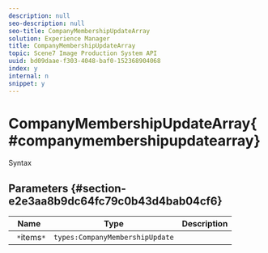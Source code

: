 ```yaml
---
description: null
seo-description: null
seo-title: CompanyMembershipUpdateArray
solution: Experience Manager
title: CompanyMembershipUpdateArray
topic: Scene7 Image Production System API
uuid: bd09daae-f303-4048-baf0-152368904068
index: y
internal: n
snippet: y
---
```


# CompanyMembershipUpdateArray{#companymembershipupdatearray}

 Syntax 

## Parameters {#section-e2e3aa8b9dc64fc79c0b43d4bab04cf6}

|  Name  | Type  | Description  |
|---|---|---|
|  ` *`items`*`  | `types:CompanyMembershipUpdate`  | |

